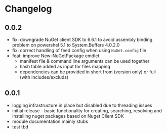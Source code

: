 # Changelog

## 0.0.2
- fix: downgrade NuGet client SDK to 6.6.1 to avoid assembly binding problem on
  powershel 5.1 to System.Buffers 4.0.2.0
- fix: correct handling of feed config when using `NuGet.config` file
- feat: improve New-NuGetPackage cmdlet
  - manifest file & command line arguments can be used together
  - hash table added as input for files mapping
  - dependencies can be provided in short from (version only) or full (with includes/excluds)

## 0.0.1
- logging infrastructure in place but disabled due to threading issues
- initial release - basic functionality for creating, searching, resolving and installing
  nuget packages based on Nuget Client SDK
- module documentation mainly stubs
- test tbd

